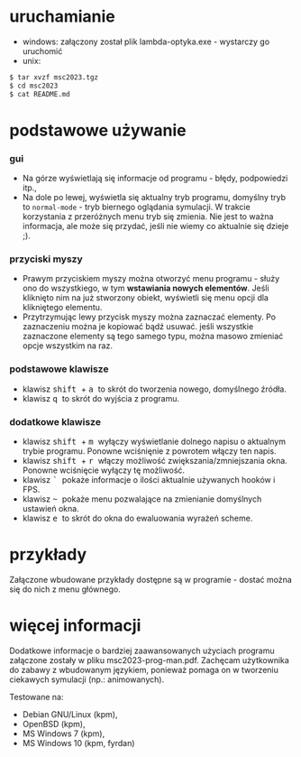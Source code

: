 # uruchamianie

- windows: załączony został plik lambda-optyka.exe - wystarczy go uruchomić
- unix:
```sh
$ tar xvzf msc2023.tgz
$ cd msc2023
$ cat README.md
```

# podstawowe używanie

### gui

- Na górze wyświetlają się informacje od programu - błędy, podpowiedzi itp.,
- Na dole po lewej, wyświetla się aktualny tryb programu, domyślny tryb to `normal-mode` - tryb biernego
  oglądania symulacji. W trakcie korzystania z przeróżnych menu tryb się zmienia.
  Nie jest to ważna informacja, ale może się przydać, jeśli nie wiemy co aktualnie się dzieje ;).

### przyciski myszy
- Prawym przyciskiem myszy można otworzyć menu programu - służy ono do wszystkiego,
  w tym **wstawiania nowych elementów**. Jeśli kliknięto nim na już stworzony obiekt, wyświetli się menu
  opcji dla klikniętego elementu.
- Przytrzymując lewy przycisk myszy można zaznaczać elementy. Po zaznaczeniu można je kopiować bądź usuwać.
  jeśli wszystkie zaznaczone elementy są tego samego typu, można masowo zmieniać opcje wszystkim na raz.

### podstawowe klawisze
- klawisz <kbd> shift </kbd> + <kbd> a </kbd> to skrót do tworzenia nowego, domyślnego źródła.
- klawisz <kbd> q </kbd> to skrót do wyjścia z programu.

### dodatkowe klawisze
- klawisz <kbd> shift </kbd> + <kbd> m </kbd> wyłączy wyświetlanie dolnego napisu o aktualnym trybie programu. 
  Ponowne wciśnięnie z powrotem włączy ten napis.
- klawisz <kbd> shift </kbd> + <kbd> r </kbd> włączy możliwość zwiększania/zmniejszania okna.
  Ponowne wciśnięcie wyłączy tę możliwość.
- klawisz <kbd> ` </kbd> pokaże informacje o ilości aktualnie używanych hooków i FPS.
- klawisz <kbd> ~ </kbd> pokaże menu pozwalające na zmienianie domyślnych ustawień okna.
- klawisz <kbd> e </kbd> to skrót do okna do ewaluowania wyrażeń scheme.

# przykłady

Załączone wbudowane przykłady dostępne są w programie - dostać można się do nich z menu głównego.

# więcej informacji

Dodatkowe informacje o bardziej zaawansowanych użyciach programu załączone zostały w pliku msc2023-prog-man.pdf.
Zachęcam użytkownika do zabawy z wbudowanym językiem, ponieważ pomaga on w tworzeniu ciekawych symulacji (np.: animowanych).

Testowane na:
- Debian GNU/Linux (kpm),
- OpenBSD (kpm),
- MS Windows 7 (kpm),
- MS Windows 10 (kpm, fyrdan)

